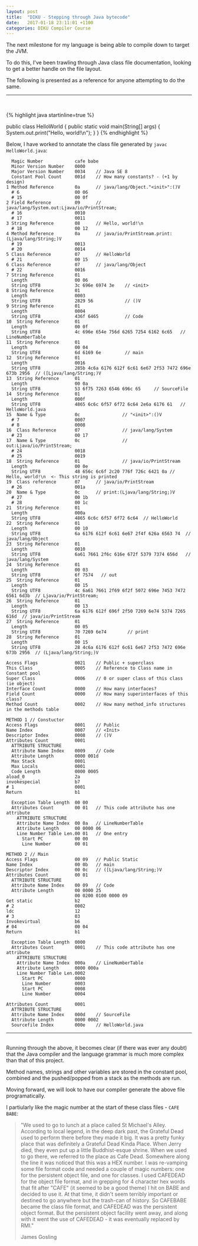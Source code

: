 ```yaml
---
layout: post
title:  "DIKU - Stepping through Java bytecode"
date:   2017-01-18 23:11:01 +1100
categories: DIKU Compiler Course
---
```


The next milestone for my language is being able to compile down to target the JVM.  

To do this, I've been trawling through Java class file documentation, looking to get a better handle on the file layout.  

The following is presented as a reference for anyone attempting to do the same.

--- 
<br>

{% highlight java startinline=true %}

public class HelloWorld {
    public static void main(String[] args) {
        System.out.print("Hello, world!\n");
    }
}
{% endhighlight %}


Below, I have worked to annotate the class file generated by ```javac HelloWorld.java```:

      Magic Number            cafe babe  
      Minor Version Number    0000  
      Major Version Number    0034    // Java SE 8
      Constant Pool Count     001d    // How many constants? - (+1 by design)
    1 Method Reference        0a      // java/lang/Object."<init>":()V  
      # 6                     00 06     
      # 15                    00 0f  
    2 Field Reference         09      // java/lang/System.out:Ljava/io/PrintStream;  
      # 16                    0010   
      # 17                    0011  
    3 String Reference        08      // Hello, world!\n  
      # 18                    00 12  
    4 Method Reference        0a      // java/io/PrintStream.print:(Ljava/lang/String;)V  
      # 19                    0013  
      # 20                    0014  
    5 Class Reference         07      // HelloWorld  
      # 21                    00 15  
    6 Class Reference         07      // java/lang/Object  
      # 22                    0016  
    7 String Reference        01    
      Length                  00 06  
      String UTF8             3c 696e 6974 3e    // <init>  
    8 String Reference        01   
      Length                  0003  
      String UTF8             2829 56            // ()V  
    9 String Reference        01  
      Length                  0004  
      String UTF8             436f 6465          // Code  
    10  String Reference      01  
      Length                  00 0f  
      String UTF8             4c 696e 654e 756d 6265 7254 6162 6c65   // LineNumberTable  
    11  String Reference      01  
      Length                  00 04  
      String UTF8             6d 6169 6e         // main  
    12  String Reference      01  
      Length                  0016  
      String UTF8             285b 4c6a 6176 612f 6c61 6e67 2f53 7472 696e 673b 2956  // ([Ljava/lang/String;)V  
    13  String Reference      01  
      Length                  00 0a  
      String UTF8             53 6f75 7263 6546 696c 65     // SourceFile  
    14  String Reference      01  
      Length                  000f  
      String UTF8             4865 6c6c 6f57 6f72 6c64 2e6a 6176 61   // HelloWorld.java  
    15  Name & Type           0c                // "<init>":()V   
      # 7                     0007  
      # 8                     0008  
    16  Class Reference       07                // java/lang/System  
      # 23                    00 17  
    17  Name & Type           0c                // out:Ljava/io/PrintStream;  
      # 24                    0018  
      # 25                    0019  
    18  String Reference      01                // java/io/PrintStream  
      Length                  00 0e  
      String UTF8             48 656c 6c6f 2c20 776f 726c 6421 0a // Hello, world!\n  <- This string is printed  
    19  Class reference       07      // java/io/PrintStream  
      # 26                    001a  
    20  Name & Type           0c      // print:(Ljava/lang/String;)V  
      # 27                    00 1b  
      # 28                    00 1c  
    21  String Reference      01  
      Length                  000a  
      String UTF8             4865 6c6c 6f57 6f72 6c64  // HelloWorld  
    22  String Reference      01  
      Length                  00 10  
      String UTF8             6a 6176 612f 6c61 6e67 2f4f 626a 6563 74  // java/lang/Object  
    23  String Reference      01  
      Length                  0010  
      String UTF8             6a61 7661 2f6c 616e 672f 5379 7374 656d   // java/lang/System  
    24  String Reference      01  
      Length                  00 03  
      String UTF8             6f 7574   // out  
    25  String Reference      01  
      Length                  00 15  
      String UTF8             4c 6a61 7661 2f69 6f2f 5072 696e 7453 7472 6561 6d3b  // Ljava/io/PrintStream;  
    26  String Reference      01  
      Length                  00 13  
      String UTF8             6a 6176 612f 696f 2f50 7269 6e74 5374 7265 616d  // java/io/PrintStream  
    27  String Reference      01  
      Length                  00 05  
      String UTF8             70 7269 6e74        // print  
    28  String Reference      01  
      Length                  00 15  
      String UTF8             28 4c6a 6176 612f 6c61 6e67 2f53 7472 696e 673b 2956  // (Ljava/lang/String;)V  

    Access Flags              0021    // Public + superclass  
    This Class                0005    // Reference to Class name in Constant pool  
    Super Class               0006    // 0 or super class of this class (ie object)  
    Interface Count           0000    // How many interfaces?  
    Field Count               0000    // How many superinterfaces of this class?  
    Method Count              0002    // How many method_info structures in the methods table  
    
    METHOD 1 // Constuctor  
    Access Flags              0001    // Public  
    Name Index                0007    // <Init>  
    Descriptor Index          0008    // ()V  
    Attributes Count          0001  
      ATTRIBUTE STRUCTURE  
      Attribute Name Index    0009    // Code  
      Attribute Length        0000 001d 
      Max Stack               0001 
      Max Locals              0001
      Code Length             0000 0005  
    aload_0                   2a  
    invokespecial             b7  
    # 1                       0001  
    Return                    b1  
    
      Exception Table Length  00 00      
      Attributes Count        00 01   // This code attribute has one attribute
        ATTRIBUTE STRUCTURE 
        Attribute Name Index  00 0a   // LineNumberTable
        Attribute Length      00 0000 06
        Line Number Table Len.00 01   // One entry
          Start PC            00 00
          Line Number         00 01  
    
    METHOD 2 // Main  
    Access Flags              00 09   // Public Static  
    Name Index                00 0b   // main  
    Descriptor Index          00 0c   // ([Ljava/lang/String;)V  
    Attributes Count          00 01  
      ATTRIBUTE STRUCTURE  
      Attribute Name Index    00 09   // Code  
      Attribute Length        00 0000 25 
                              00 0200 0100 0000 09  
    Get static                b2  
    # 2                       0002  
    ldc                       12  
    # 3                       03   
    Invokevirtual             b6  
    # 04                      00 04  
    Return                    b1  
                              
      Exception Table Length  0000 
      Attributes Count        0001    // This code attribute has one attribute
        ATTRIBUTE STRUCTURE
        Attribute Name Index  000a    // LineNumberTable
        Attribute Length      0000 000a
        Line Number Table Len.0002
          Start PC            0000
          Line Number         0003
          Start PC            0008
          Line Number         0004

    Attributes Count          0001
      ATTRIBUTE STRUCTURE
      Attribute Name Index    000d    // SourceFile
      Attribute Length        0000 0002
      Sourcefile Index        000e    // HelloWorld.java 

---
<br>
Running through the above, it becomes clear (if there was ever any doubt) that the Java compiler and the language grammar is much more complex than that of this project. 
  
Method names, strings and other variables are stored in the constant pool, combined and the pushed/popped from a stack as the methods are run.


Moving forward, we will look to have our compiler generate the above file programatically.  

I partiularly like the magic number at the start of these class files - ```CAFE BABE```:

>"We used to go to lunch at a place called St Michael's Alley.
>According to local legend, in the deep dark past, the Grateful Dead used to perform there before they made it big. It was a pretty funky place that was definitely a Grateful Dead Kinda Place.
>When Jerry died, they even put up a little Buddhist-esque shrine. When we used to go there, we referred to the place as Cafe Dead. Somewhere along the line it was noticed that this was a HEX number.
>I was re-vamping some file format code and needed a couple of magic numbers: one for the persistent object file, and one for classes. I used CAFEDEAD for the object file format, and in grepping for 4 character hex words that fit after "CAFE" (it seemed to be a good theme) I hit on BABE and decided to use it. At that time, it didn't seem terribly important or destined to go anywhere but the trash-can of history. So CAFEBABE became the class file format, and CAFEDEAD was the persistent object format. But the persistent object facility went away, and along with it went the use of CAFEDEAD - it was eventually replaced by RMI."  
>
> James Gosling
